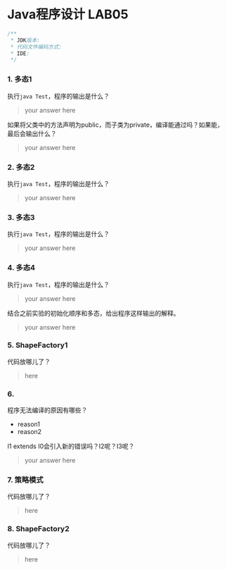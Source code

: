 # Java程序设计 LAB05

```java
/**
 * JDK版本:
 * 代码文件编码方式:
 * IDE:
 */
```



### 1.  多态1

执行`java Test`，程序的输出是什么？

> your answer here

如果将父类中的方法声明为public，而子类为private，编译能通过吗？如果能，最后会输出什么？

> your answer here



### 2.  多态2

执行`java Test`，程序的输出是什么？

> your answer here



### 3.  多态3

执行`java Test`，程序的输出是什么？

> your answer here



### 4.  多态4

执行`java Test`，程序的输出是什么？

> your answer here

结合之前实验的初始化顺序和多态，给出程序这样输出的解释。

> your answer here



### 5. ShapeFactory1

代码放哪儿了？

> here


### 6. 

程序无法编译的原因有哪些？

- reason1
- reason2

I1 extends I0会引入新的错误吗？I2呢？I3呢？

> your answer here



### 7. 策略模式

代码放哪儿了？

> here



### 8. ShapeFactory2

代码放哪儿了？

> here

